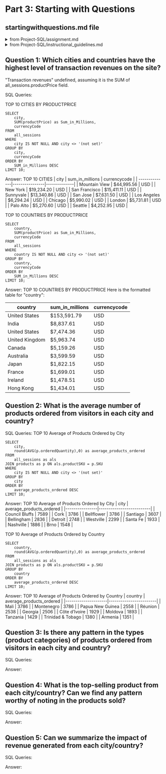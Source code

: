 # Part 3: Starting with Questions
## startingwithquestions.md file
<details>
<summary>from Project-SQL/assignment.md</summary>

This database provides data on revenue by product as well as data on how each visitor to the site interacted with the products (when they visited, where they were based, how many pages they viewed, how long they stayed on the site, and the number of transactions they entered).

In the starting_with_questions.md file there are 5 questions you need to answer using the data. For each question, be sure to include: The queries you used to answer the question The answer to the question
</details>

<details>
<summary>from Project-SQL/instructional_guidelines.md</summary>

Provide the answer to the 5 questions and the queries used to answer each question

Answer the following questions and provide the SQL queries used to find the answer.
</details>
    
## **Question 1: Which cities and countries have the highest level of transaction revenues on the site?**

"Transaction revenues" undefined, assuming it is the SUM of all_sessions.productPrice field.

SQL Queries:

TOP 10 CITIES BY PRODUCTPRICE
```
SELECT 
    city, 
    SUM(productPrice) as Sum_in_Millions, 
    currencyCode 
FROM 
    all_sessions 
WHERE 
    city IS NOT NULL AND city <> '(not set)'
GROUP BY 
    city, 
    currencyCode 
ORDER BY 
    SUM_in_Millions DESC 
LIMIT 10;
```


Answer:
TOP 10 CITIES
| city           | sum_in_millions | currencycode |
| --------------|----------------|--------------|
| Mountain View | $44,995.56      | USD          |
| New York       | $19,234.20      | USD          |
| San Francisco | $15,411.11      | USD          |
| Sunnyvale     | $13,340.86      | USD          |
| San Jose      | $7,631.50       | USD          |
| Los Angeles   | $6,294.24       | USD          |
| Chicago       | $5,990.02       | USD          |
| London        | $5,731.81       | USD          |
| Palo Alto     | $5,270.60       | USD          |
| Seattle       | $4,252.95       | USD          |


TOP 10 COUNTRIES BY PRODUCTPRICE
```
SELECT 
    country, 
    SUM(productPrice) as Sum_in_Millions, 
    currencyCode 
FROM 
    all_sessions 
WHERE 
    country IS NOT NULL AND city <> '(not set)'
GROUP BY 
    country, 
    currencyCode 
ORDER BY 
    SUM_in_Millions DESC 
LIMIT 10;
```

Answer:
TOP 10 COUNTRIES BY PRODUCTPRICE
Here is the formatted table for "country":

| country         | sum_in_millions | currencycode |
|-----------------|----------------|--------------|
| United States   | $153,591.79    | USD          |
| India           | $8,837.61      | USD          |
| United States   | $7,474.36      | USD          |
| United Kingdom  | $5,963.74      | USD          |
| Canada          | $5,159.26      | USD          |
| Australia       | $3,599.59      | USD          |
| Japan           | $1,822.15      | USD          |
| France          | $1,699.01      | USD          |
| Ireland         | $1,478.51      | USD          |
| Hong Kong       | $1,434.01      | USD          |



## **Question 2: What is the average number of products ordered from visitors in each city and country?**


SQL Queries:
TOP 10 Average of Products Ordered by City
```
SELECT 
	city,
	round(AVG(p.orderedQuantity),0) as average_products_ordered
FROM
	all_sessions as als
JOIN products as p ON als.productSKU = p.SKU
WHERE 
    city IS NOT NULL AND city <> '(not set)'
GROUP BY
	city
ORDER BY
	average_products_ordered DESC
LIMIT 10;
```

Answer:
TOP 10 Average of Products Ordered by City
| city           | average_products_ordered |
|----------------|--------------------------|
| Council Bluffs | 7589                     |
| Cork           | 3786                     |
| Bellflower     | 3786                     |
| Santiago       | 3607                     |
| Bellingham     | 2836                     |
| Detroit        | 2748                     |
| Westville      | 2299                     |
| Santa Fe       | 1933                     |
| Nashville      | 1886                     |
| Brno           | 1548                     |

TOP 10 Average of Products Ordered by Country
```
SELECT 
	country,
	round(AVG(p.orderedQuantity),0) as average_products_ordered
FROM
	all_sessions as als
JOIN products as p ON als.productSKU = p.SKU
GROUP BY
	country
ORDER BY
	average_products_ordered DESC
LIMIT 10;
```

Answer:
TOP 10 Average of Products Ordered by Country
| country             | average_products_ordered |
|---------------------|------------------------|
| Mali                | 3786                   |
| Montenegro          | 3786                   |
| Papua New Guinea    | 2558                   |
| Réunion             | 2538                   |
| Georgia             | 2506                   |
| Côte d’Ivoire      | 1929                   |
| Moldova             | 1893                   |
| Tanzania            | 1429                   |
| Trinidad & Tobago | 1380                   |
| Armenia             | 1351                   |


## **Question 3: Is there any pattern in the types (product categories) of products ordered from visitors in each city and country?**


SQL Queries:



Answer:





## **Question 4: What is the top-selling product from each city/country? Can we find any pattern worthy of noting in the products sold?**


SQL Queries:



Answer:





## **Question 5: Can we summarize the impact of revenue generated from each city/country?**

SQL Queries:



Answer:







